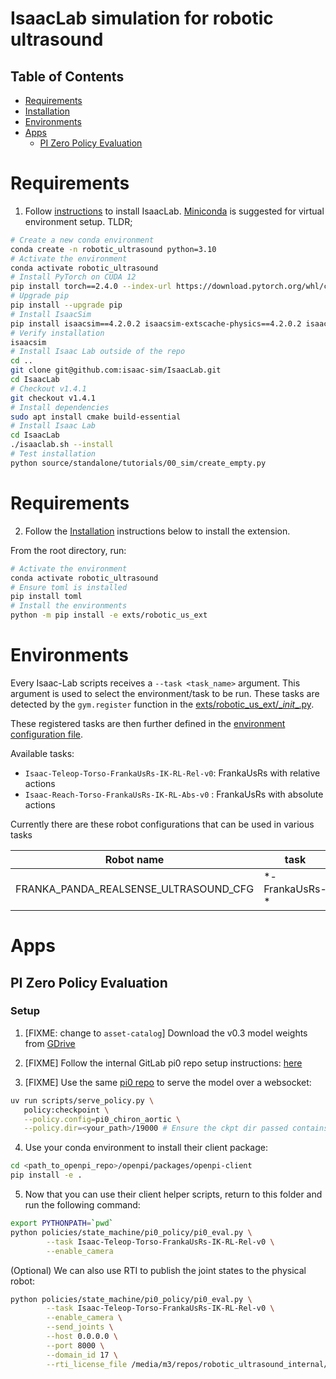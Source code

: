 # IsaacLab simulation for robotic ultrasound

## Table of Contents
- [Requirements](#requirements)
- [Installation](#installation)
- [Environments](#environments)
- [Apps](#apps)
  - [PI Zero Policy Evaluation](#pi-zero-policy-evaluation)

# Requirements

1. Follow [instructions](https://isaac-sim.github.io/IsaacLab/main/source/setup/installation/pip_installation.html) to install IsaacLab. [Miniconda](https://docs.anaconda.com/miniconda/install/#quick-command-line-install) is suggested for virtual environment setup. TLDR;

```sh
# Create a new conda environment
conda create -n robotic_ultrasound python=3.10
# Activate the environment
conda activate robotic_ultrasound
# Install PyTorch on CUDA 12
pip install torch==2.4.0 --index-url https://download.pytorch.org/whl/cu121
# Upgrade pip
pip install --upgrade pip
# Install IsaacSim
pip install isaacsim==4.2.0.2 isaacsim-extscache-physics==4.2.0.2 isaacsim-extscache-kit==4.2.0.2 isaacsim-extscache-kit-sdk==4.2.0.2 --extra-index-url https://pypi.nvidia.com
# Verify installation
isaacsim
# Install Isaac Lab outside of the repo
cd ..
git clone git@github.com:isaac-sim/IsaacLab.git
cd IsaacLab
# Checkout v1.4.1
git checkout v1.4.1
# Install dependencies
sudo apt install cmake build-essential
# Install Isaac Lab
cd IsaacLab
./isaaclab.sh --install
# Test installation
python source/standalone/tutorials/00_sim/create_empty.py
```

# Requirements

2. Follow the [Installation](#installation) instructions below to install the extension.

From the root directory, run:

```sh
# Activate the environment
conda activate robotic_ultrasound
# Ensure toml is installed
pip install toml
# Install the environments
python -m pip install -e exts/robotic_us_ext
```

# Environments

Every Isaac-Lab scripts receives a `--task <task_name>` argument. This argument is used to select the environment/task to be run.
These tasks are detected by the `gym.register` function in the [exts/robotic_us_ext/\__init__.py](exts/robotic_us_ext/robotic_us_ext/tasks/ultrasound/approach/config/franka/__init__.py).


These registered tasks are then further defined in the [environment configuration file](exts/robotic_us_ext/robotic_us_ext/tasks/ultrasound/approach/config/franka/franka_manager_rl_env_cfg.py).

Available tasks: 
- `Isaac-Teleop-Torso-FrankaUsRs-IK-RL-Rel-v0`: FrankaUsRs with relative actions
- `Isaac-Reach-Torso-FrankaUsRs-IK-RL-Abs-v0` : FrankaUsRs with absolute actions


Currently there are these robot configurations that can be used in various tasks


| Robot name                                 | task             | applications          |
|----------                                  |---------         |----------             |
| FRANKA_PANDA_REALSENSE_ULTRASOUND_CFG      | \*-FrankaUsRs-*  | Reach, Teleop         |

# Apps

## PI Zero Policy Evaluation

### Setup

1. [FIXME: change to `asset-catalog`] Download the v0.3 model weights from [GDrive](https://drive.google.com/drive/folders/1sL4GAETSMbxxcefsTsOkX7wXkTsbDqhW?usp=sharing)

2. [FIXME] Follow the internal GitLab pi0 repo setup instructions: [here](https://gitlab-master.nvidia.com/nigeln/openpi_zero#installation)

3. [FIXME] Use the same [pi0 repo](https://gitlab-master.nvidia.com/nigeln/openpi_zero#3-spinning-up-a-policy-server-and-running-inference) to serve the model over a websocket:
```sh
uv run scripts/serve_policy.py \
   policy:checkpoint \
   --policy.config=pi0_chiron_aortic \
   --policy.dir=<your_path>/19000 # Ensure the ckpt dir passed contains the ./params folder

```
4. Use your conda environment to install their client package:
```sh
cd <path_to_openpi_repo>/openpi/packages/openpi-client
pip install -e .
```
5. Now that you can use their client helper scripts, return to this folder and run the following command:
```sh
export PYTHONPATH=`pwd`
python policies/state_machine/pi0_policy/pi0_eval.py \
        --task Isaac-Teleop-Torso-FrankaUsRs-IK-RL-Rel-v0 \
        --enable_camera
```
(Optional) We can also use RTI to publish the joint states to the physical robot:
```sh
python policies/state_machine/pi0_policy/pi0_eval.py \
        --task Isaac-Teleop-Torso-FrankaUsRs-IK-RL-Rel-v0 \
        --enable_camera \
        --send_joints \
        --host 0.0.0.0 \
        --port 8000 \
        --domain_id 17 \
        --rti_license_file /media/m3/repos/robotic_ultrasound_internal/rti_license.dat
```